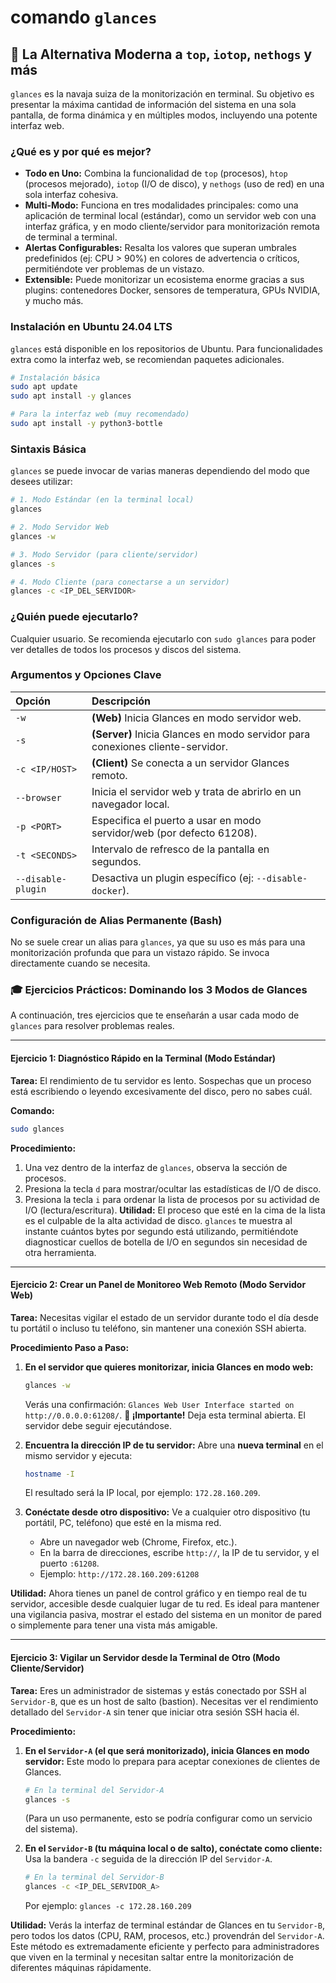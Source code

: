 # comando `glances`

## 🚀 La Alternativa Moderna a `top`, `iotop`, `nethogs` y más

`glances` es la navaja suiza de la monitorización en terminal. Su objetivo es presentar la máxima cantidad de información del sistema en una sola pantalla, de forma dinámica y en múltiples modos, incluyendo una potente interfaz web.

### ¿Qué es y por qué es mejor?

-   **Todo en Uno:** Combina la funcionalidad de `top` (procesos), `htop` (procesos mejorado), `iotop` (I/O de disco), y `nethogs` (uso de red) en una sola interfaz cohesiva.
-   **Multi-Modo:** Funciona en tres modalidades principales: como una aplicación de terminal local (estándar), como un servidor web con una interfaz gráfica, y en modo cliente/servidor para monitorización remota de terminal a terminal.
-   **Alertas Configurables:** Resalta los valores que superan umbrales predefinidos (ej: CPU > 90%) en colores de advertencia o críticos, permitiéndote ver problemas de un vistazo.
-   **Extensible:** Puede monitorizar un ecosistema enorme gracias a sus plugins: contenedores Docker, sensores de temperatura, GPUs NVIDIA, y mucho más.

### Instalación en Ubuntu 24.04 LTS

`glances` está disponible en los repositorios de Ubuntu. Para funcionalidades extra como la interfaz web, se recomiendan paquetes adicionales.

```bash
# Instalación básica
sudo apt update
sudo apt install -y glances

# Para la interfaz web (muy recomendado)
sudo apt install -y python3-bottle
```

### Sintaxis Básica

`glances` se puede invocar de varias maneras dependiendo del modo que desees utilizar:

```bash
# 1. Modo Estándar (en la terminal local)
glances

# 2. Modo Servidor Web
glances -w

# 3. Modo Servidor (para cliente/servidor)
glances -s

# 4. Modo Cliente (para conectarse a un servidor)
glances -c <IP_DEL_SERVIDOR>
```

### ¿Quién puede ejecutarlo?

Cualquier usuario. Se recomienda ejecutarlo con `sudo glances` para poder ver detalles de todos los procesos y discos del sistema.

### Argumentos y Opciones Clave

| Opción | Descripción |
| :--- | :--- |
| `-w` | **(Web)** Inicia Glances en modo servidor web. |
| `-s` | **(Server)** Inicia Glances en modo servidor para conexiones cliente-servidor. |
| `-c <IP/HOST>` | **(Client)** Se conecta a un servidor Glances remoto. |
| `--browser` | Inicia el servidor web y trata de abrirlo en un navegador local. |
| `-p <PORT>` | Especifica el puerto a usar en modo servidor/web (por defecto 61208). |
| `-t <SECONDS>` | Intervalo de refresco de la pantalla en segundos. |
| `--disable-plugin` | Desactiva un plugin específico (ej: `--disable-docker`). |

### Configuración de Alias Permanente (Bash)

No se suele crear un alias para `glances`, ya que su uso es más para una monitorización profunda que para un vistazo rápido. Se invoca directamente cuando se necesita.

### 🎓 Ejercicios Prácticos: Dominando los 3 Modos de Glances

A continuación, tres ejercicios que te enseñarán a usar cada modo de `glances` para resolver problemas reales.

---

#### Ejercicio 1: Diagnóstico Rápido en la Terminal (Modo Estándar)

**Tarea:** El rendimiento de tu servidor es lento. Sospechas que un proceso está escribiendo o leyendo excesivamente del disco, pero no sabes cuál.

**Comando:**
```bash
sudo glances
```
**Procedimiento:**
1.  Una vez dentro de la interfaz de `glances`, observa la sección de procesos.
2.  Presiona la tecla `d` para mostrar/ocultar las estadísticas de I/O de disco.
3.  Presiona la tecla `i` para ordenar la lista de procesos por su actividad de I/O (lectura/escritura).
**Utilidad:** El proceso que esté en la cima de la lista es el culpable de la alta actividad de disco. `glances` te muestra al instante cuántos bytes por segundo está utilizando, permitiéndote diagnosticar cuellos de botella de I/O en segundos sin necesidad de otra herramienta.

---

#### Ejercicio 2: Crear un Panel de Monitoreo Web Remoto (Modo Servidor Web)

**Tarea:** Necesitas vigilar el estado de un servidor durante todo el día desde tu portátil o incluso tu teléfono, sin mantener una conexión SSH abierta.

**Procedimiento Paso a Paso:**

1.  **En el servidor que quieres monitorizar, inicia Glances en modo web:**
    ```bash
    glances -w
    ```
    Verás una confirmación: `Glances Web User Interface started on http://0.0.0.0:61208/`.
    **🚨 ¡Importante!** Deja esta terminal abierta. El servidor debe seguir ejecutándose.

2.  **Encuentra la dirección IP de tu servidor:**
    Abre una **nueva terminal** en el mismo servidor y ejecuta:
    ```bash
    hostname -I
    ```
    El resultado será la IP local, por ejemplo: `172.28.160.209`.

3.  **Conéctate desde otro dispositivo:**
    Ve a cualquier otro dispositivo (tu portátil, PC, teléfono) que esté en la misma red.
    * Abre un navegador web (Chrome, Firefox, etc.).
    * En la barra de direcciones, escribe `http://`, la IP de tu servidor, y el puerto `:61208`.
    * Ejemplo: `http://172.28.160.209:61208`

**Utilidad:** Ahora tienes un panel de control gráfico y en tiempo real de tu servidor, accesible desde cualquier lugar de tu red. Es ideal para mantener una vigilancia pasiva, mostrar el estado del sistema en un monitor de pared o simplemente para tener una vista más amigable.

---

#### Ejercicio 3: Vigilar un Servidor desde la Terminal de Otro (Modo Cliente/Servidor)

**Tarea:** Eres un administrador de sistemas y estás conectado por SSH al `Servidor-B`, que es un host de salto (bastion). Necesitas ver el rendimiento detallado del `Servidor-A` sin tener que iniciar otra sesión SSH hacia él.

**Procedimiento:**

1.  **En el `Servidor-A` (el que será monitorizado), inicia Glances en modo servidor:**
    Este modo lo prepara para aceptar conexiones de clientes de Glances.
    ```bash
    # En la terminal del Servidor-A
    glances -s
    ```
    (Para un uso permanente, esto se podría configurar como un servicio del sistema).

2.  **En el `Servidor-B` (tu máquina local o de salto), conéctate como cliente:**
    Usa la bandera `-c` seguida de la dirección IP del `Servidor-A`.
    ```bash
    # En la terminal del Servidor-B
    glances -c <IP_DEL_SERVIDOR_A>
    ```
    Por ejemplo: `glances -c 172.28.160.209`

**Utilidad:** Verás la interfaz de terminal estándar de Glances en tu `Servidor-B`, pero todos los datos (CPU, RAM, procesos, etc.) provendrán del `Servidor-A`. Este método es extremadamente eficiente y perfecto para administradores que viven en la terminal y necesitan saltar entre la monitorización de diferentes máquinas rápidamente.
